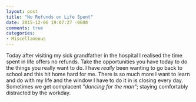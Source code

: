 ```yaml
---
layout: post
title: "No Refunds on Life Spent"
date: 2015-12-06 19:07:27 -0600
comments: true
categories: 
- Miscellaneous
---
```

Today after visiting my sick grandfather in the hospital I realised the time
spent in life offers no refunds.  Take the opportunities you have today to do
the things you really want to do.  I have _really_ been wanting to go back to
school and this hit home hard for me.  There is so much more I want to learn
and do with my life and the window I have to do it in is closing every day.
Sometimes we get complacent _"dancing for the man"_; staying comfortably
distracted by the workday. 
